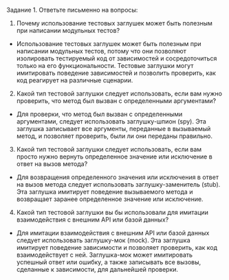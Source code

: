 Задание 1. Ответьте письменно на вопросы:

1)  Почему использование тестовых заглушек может быть полезным при написании модульных тестов?
- Использование тестовых заглушек может быть полезным при написании модульных тестов, потому что они позволяют изолировать тестируемый код от зависимостей и сосредоточиться только на его функциональности. Тестовые заглушки могут имитировать поведение зависимостей и позволить проверить, как код реагирует на различные сценарии.

2) Какой тип тестовой заглушки следует использовать, если вам нужно проверить, что метод был вызван с определенными аргументами?
- Для проверки, что метод был вызван с определенными аргументами, следует использовать заглушку-шпион (spy). Эта заглушка записывает все аргументы, переданные в вызываемый метод, и позволяет проверить, были ли они переданы правильно.

3) Какой тип тестовой заглушки следует использовать, если вам просто нужно вернуть определенное значение или исключение в ответ на вызов метода?
- Для возвращения определенного значения или исключения в ответ на вызов метода следует использовать заглушку-заменитель (stub). Эта заглушка имитирует поведение вызываемого метода и возвращает заранее определенное значение или исключение.
  
4) Какой тип тестовой заглушки вы бы использовали для имитации взаимодействия с внешним API или базой данных?
- Для имитации взаимодействия с внешним API или базой данных следует использовать заглушку-мок (mock). Эта заглушка имитирует поведение зависимости и позволяет проверить, как код взаимодействует с ней. Заглушка-мок может имитировать успешный ответ или ошибку, а также записывать все вызовы, сделанные к зависимости, для дальнейшей проверки.